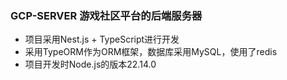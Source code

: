 ### GCP-SERVER 游戏社区平台的后端服务器
- 项目采用Nest.js + TypeScript进行开发
- 采用TypeORM作为ORM框架，数据库采用MySQL，使用了redis
- 项目开发时Node.js的版本22.14.0
